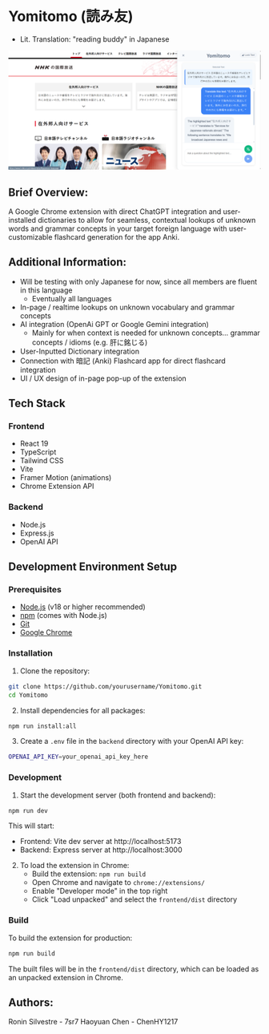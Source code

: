 # Yomitomo (読み友)
- Lit. Translation: "reading buddy" in Japanese

![Yomitomo Screenshot](frontend/src/assets/Yomitomo_Screenshot.png)

## Brief Overview:
A Google Chrome extension with direct ChatGPT integration and user-installed dictionaries to allow for seamless, contextual lookups of unknown words and grammar concepts in your target foreign language with user-customizable flashcard generation for the app Anki.

## Additional Information:
- Will be testing with only Japanese for now, since all members are fluent in this language
  - Eventually all languages
- In-page / realtime lookups on unknown vocabulary and grammar concepts
- AI integration (OpenAi GPT or Google Gemini integration)
  - Mainly for when context is needed for unknown concepts… grammar concepts / idioms (e.g. 肝に銘じる)
- User-Inputted Dictionary integration
- Connection with 暗記 (Anki) Flashcard app for direct flashcard integration
- UI / UX design of in-page pop-up of the extension 

## Tech Stack

### Frontend
- React 19
- TypeScript
- Tailwind CSS
- Vite
- Framer Motion (animations)
- Chrome Extension API

### Backend
- Node.js
- Express.js
- OpenAI API

## Development Environment Setup

### Prerequisites
- [Node.js](https://nodejs.org/) (v18 or higher recommended)
- [npm](https://www.npmjs.com/) (comes with Node.js)
- [Git](https://git-scm.com/)
- [Google Chrome](https://www.google.com/chrome/)

### Installation

1. Clone the repository:
```bash
git clone https://github.com/yourusername/Yomitomo.git
cd Yomitomo
```

2. Install dependencies for all packages:
```bash
npm run install:all
```

3. Create a `.env` file in the `backend` directory with your OpenAI API key:
```bash
OPENAI_API_KEY=your_openai_api_key_here
```

### Development

1. Start the development server (both frontend and backend):
```bash
npm run dev
```

This will start:
- Frontend: Vite dev server at http://localhost:5173
- Backend: Express server at http://localhost:3000

2. To load the extension in Chrome:
   - Build the extension: `npm run build`
   - Open Chrome and navigate to `chrome://extensions/`
   - Enable "Developer mode" in the top right
   - Click "Load unpacked" and select the `frontend/dist` directory

### Build

To build the extension for production:
```bash
npm run build
```

The built files will be in the `frontend/dist` directory, which can be loaded as an unpacked extension in Chrome.

## Authors: 
Ronin Silvestre - 7sr7
Haoyuan Chen - ChenHY1217
